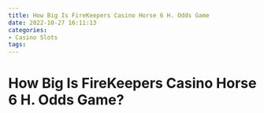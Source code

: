 ```yaml
---
title: How Big Is FireKeepers Casino Horse 6 H. Odds Game
date: 2022-10-27 16:11:13
categories:
- Casino Slots
tags:
---
```



#  How Big Is FireKeepers Casino Horse 6 H. Odds Game?

<!--

The FireKeepers Casino Horse 6 H. Odds game is a popular attraction at the casino. The game is a horse race in which gamblers can bet on horses to win. The horses run around a track, and the first one to cross the finish line wins.

Many people are interested in how big the FireKeepers Casino Horse 6 H. Odds game is. The track is 1,500 feet long, and the horses cover the distance in about 36 seconds. This means that the horses travel at a speed of about 42 miles per hour.

The total length of the track, including the side paths, is about 2,000 feet. This means that the horses have about 200 feet to run before they reach the finish line.

The width of the track is about 85 feet. This means that each horse has about 8 feet of space on each side as it runs around the track.

There are usually six or seven horses in each race. This means that there is about 9 feet of space between each horse as they run around the track.

The FireKeepers Casino Horse 6 H. Odds game is a fast-paced and exciting attraction at the casino!

#  Firekeeper’s Casino Offers Huge Horse Racing Opportunity 

The Firekeeper’s Casino is a casino in Battle Creek, Michigan that offers an excellent opportunity for horse racing. With more than 2,000 slot machines and a dozen table games, the casino is perfect for horseracing fans who want to try their luck. The casino also offers an excellent buffet and several restaurants, making it the perfect destination for a day or night of fun.

Horse racing at the Firekeeper’s Casino is conducted on a turf track that is 1 mile and 11/16 yards long. The track is designed for horses of all levels of experience, and there are races scheduled every day of the week. In addition to the regular races, there are also special events like the $1 million Grand Prix de Battle Creek.

There are many different ways to bet on horse racing at the Firekeeper’s Casino. You can bet on single races or place bets on entire cards of races. There are also wager types like trifectas and superfectas that let you combine your picks into one bet. If you’re feeling lucky, you can even bet on the first place horse in each race!

If you’re looking for an exciting horseracing experience, be sure to check out the Firekeeper’s Casino in Battle Creek, Michigan. With races scheduled every day of the week, there’s always something happening at this exciting casino resort.

#  FireKeepers Casino Prepares for Huge Horse Racing Event 

FireKeepers Casino in Battle Creek, Michigan is preparing for its upcoming horse racing event. The three-day event, which starts on Friday, will feature 11 races, with a total of $525,000 in prize money up for grabs.

FireKeepers Casino has been holding horse racing events since it opened in 2009. But this year's event is expected to be one of the biggest yet, thanks to the addition of a new race called the "Michigan Mile."

The Michigan Mile is a new race designed to appeal to Michigan horse racing fans. The race will be held on Sunday, and is open to horses that are three years old or older. The winner will receive a $100,000 prize.

Tickets for the FireKeepers Casino horse racing event are available online at firekeeperscasino.com . General admission tickets cost $10 per day, while VIP tickets cost $50 per day. Children 12 and under get free admission when accompanied by an adult.

#  Firekeepers Casino Hosts Largest Horse Racing Event in History 

Firekeepers Casino in Battle Creek, Michigan is hosting the largest horse racing event in history from August 29 to September 3. The “Michigan Mile” will feature 12 races per day, with total prize money of $1 million.

The event is open to all breeds of horses, and entries are now being accepted. There is a $600 entry fee for each race, and the winner will receive a $10,000 purse.

The Firekeepers Casino has been hosting horse racing events for many years, but this is by far the largest one yet. Race organizer John Boelte said:

“This is by far the biggest event we’ve ever done. We expect a lot of people to come out and enjoy the races.”

The casino has made several upgrades in anticipation of the event, including a new sound system and upgraded betting terminals. The track itself has also been resurfaced.

The event promises to be a lot of fun for both horse lovers and casino goers alike. If you’re looking for something to do over Labor Day weekend, be sure to check out the Michigan Mile at Firekeepers Casino!

#  Firekeepers Casino to Host Record-Breaking Horse Race

Firekeepers Casino announced that it will host the world’s most lucrative horse race on September 15, 2019. The event is expected to break the Guinness World Record for the most money ever offered in a horse race.

The new race, which has been dubbed “the $100 million challenge,” will offer a total prize pool of $100 million. This amount eclipses the current record of $75 million, which was set in 2017 by the Pegasus World Cup in Florida.

According to officials at Firekeepers Casino, the new race will be open to both Thoroughbred and Quarter Horses. Horses will compete over a distance of 1 1/8 miles, with a purse of $10 million going to the winner.

In order to qualify for the race, horses must have a minimum value of $1 million. In addition, entries must be made no later than August 1st, 2019.

Race organizers say that they are expecting a large field of competitors, with many of North America’s top horses likely to enter. The event is also likely to attract international interest, with several wealthy owners from Europe and Asia looking to take part.

While there are no guarantees in horse racing, pundits are already predicting that the winning horse in September’s race could earn its connections more than $10 million. This would make it one of the richest races in history, and cement Firekeepers Casino’s place as one of the world’s premier gambling destinations.